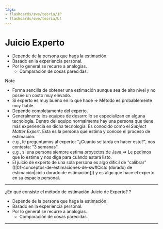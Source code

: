 ```yaml
---
tags:
- flashcards/swe/teoria/1P
- flashcards/swe/teoria/U4
---
```


# Juicio Experto

- Depende de la persona que haga la estimación.
- Basado en la experiencia personal.
- Por lo general se recurre a analogías.
	- Comparación de cosas parecidas.

> [!NOTE]
>
> - Forma sencilla de obtener una estimación aunque sea de alto nivel y no posee un costo muy elevado.
> - Si experto es muy bueno en lo que hace => Método es probablemente muy fiable.
> - Depende completamente del experto.
> - Generalmente los equipos de desarrollo se especializan en alguna tecnología. Dentro del equipo normalmente hay una persona que tiene más experiencia en dicha tecnología. Es conocido como el _Subject Matter Expert_. Esta es la persona que estima y conoce el proceso de estimación.
> - e.g., le preguntamos al experto: "¿Cuánto se tarda en hacer esto?", nos contesta: "3 semanas".
> - e.g., si una persona siempre estima proyectos de Java => Le pedimos que lo estime y nos diga para cuándo estará listo.
> - El juicio de experto de una sola persona es algo difícil de "calibrar" ([[01-conceptos-de-estimaciones-de-sw#Ciclo (dorado) de estimación|ciclo dorado de estimación]]) y es algo que hace el experto en su espacio personal.

---

¿En qué consiste el método de estimación Juicio de Experto?
?
- Depende de la persona que haga la estimación.
- Basado en la experiencia personal.
- Por lo general se recurre a analogías.
	- Comparación de cosas parecidas.

---
